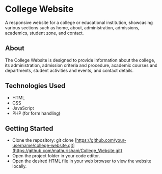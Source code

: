 # College Website
A responsive website for a college or educational institution, showcasing various sections such as home, about, administration, admissions, academics, student zone, and contact.

## About
The College Website is designed to provide information about the college, its administration, admission criteria and procedure, academic courses and departments, student activities and events, and contact details.

## Technologies Used
- HTML
- CSS
- JavaScript
- PHP (for form handling)


## Getting Started
- Clone the repository: git clone [https://github.com/your-username/college-website.git](https://github.com/mathurishani/College_Website.git)
- Open the project folder in your code editor.
- Open the desired HTML file in your web browser to view the website locally.

